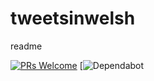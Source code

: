 # tweetsinwelsh
readme

[![PRs Welcome](https://img.shields.io/badge/PR-is%20merged-blue.svg)](https://github.com/robertdpowell/tweetsinwelsh/pulls)
[![Dependabot](https://img.shields.io/github/dependabot/robertdpowell/tweetsinwelsh/<gh-pages>?label=dependabot%20alerts)
 


